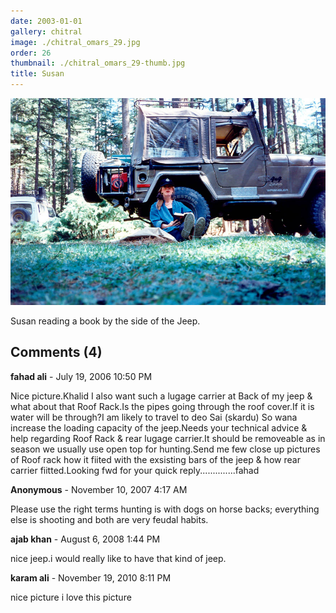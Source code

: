```yaml
---
date: 2003-01-01
gallery: chitral
image: ./chitral_omars_29.jpg
order: 26
thumbnail: ./chitral_omars_29-thumb.jpg
title: Susan
---
```


![Susan](./chitral_omars_29.jpg)

Susan reading a book by the side of the Jeep.

<div id="comments">

## Comments (4)

<div id="comment">

**fahad ali** - July 19, 2006 10:50 PM

Nice picture.Khalid I also want such a lugage carrier at Back of my jeep & what about that Roof Rack.Is the pipes going through the roof cover.If it is water will be through?I am likely to travel to deo Sai (skardu) So wana increase the loading capacity of the jeep.Needs your technical advice & help regarding Roof Rack & rear lugage carrier.It should be removeable as in season we usually use open top for hunting.Send me few close up pictures of Roof rack how it fiited with the exsisting bars of the jeep & how rear carrier fiitted.Looking fwd for your quick reply..............fahad

</div>

<div id="comment">

**Anonymous** - November 10, 2007  4:17 AM

Please use the right terms hunting is with dogs on horse backs; everything else is shooting and both are very feudal habits.

</div>

<div id="comment">

**ajab khan** - August  6, 2008  1:44 PM

nice jeep.i would really like to have that kind of jeep.

</div>

<div id="comment">

**karam ali** - November 19, 2010  8:11 PM

nice picture i love this picture

</div>

</div>